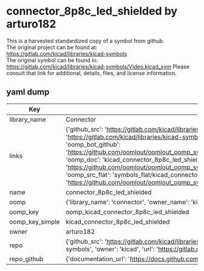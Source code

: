 # connector_8p8c_led_shielded by arturo182  
This is a harvested standardized copy of a symbol from github.  
The original project can be found at:  
https://gitlab.com/kicad/libraries/kicad-symbols  
The original symbol can be found in:
https://gitlab.com/kicad/libraries/kicad-symbols/Video.kicad_sym
Please consult that link for additional, details, files, and license information.  
## yaml dump  
| Key | Value |  
| --- | --- |  
| library_name | Connector |  
| links | {'github_src': 'https://gitlab.com/kicad/libraries/kicad-symbols/Video.kicad_sym', 'github_src_repo': 'https://gitlab.com/kicad/libraries/kicad-symbols', 'oomp_bot': 'kicad_connector_8p8c_led_shielded/working', 'oomp_bot_github': 'https://github.com/oomlout/oomlout_oomp_symbol_bot/tree/main/kicad_connector_8p8c_led_shielded/working', 'oomp_doc': 'kicad_connector_8p8c_led_shielded/working', 'oomp_doc_github': 'https://github.com/oomlout/oomlout_oomp_symbol_doc/tree/main/kicad_connector_8p8c_led_shielded/working', 'oomp_src_flat': 'symbols_flat/kicad_connector_8p8c_led_shielded/working', 'oomp_src_flat_github': 'https://github.com/oomlout/oomlout_oomp_symbol_src/tree/main/kicad_connector_8p8c_led_shielded/working'} |  
| name | connector_8p8c_led_shielded |  
| oomp | {'library_name': 'connector', 'owner_name': 'kicad', 'symbol_name': 'connector_8p8c_led_shielded'} |  
| oomp_key | oomp_kicad_connector_8p8c_led_shielded |  
| oomp_key_simple | kicad_connector_8p8c_led_shielded |  
| owner | arturo182 |  
| repo | {'github_src': 'https://gitlab.com/kicad/libraries/kicad-symbols/Video.kicad_sym', 'name': 'libraries/kicad-symbols', 'owner': 'kicad', 'url': 'https://gitlab.com/kicad/libraries/kicad-symbols'} |  
| repo_github | {'documentation_url': 'https://docs.github.com/rest/repos/repos#get-a-repository', 'message': 'Not Found'} |  

